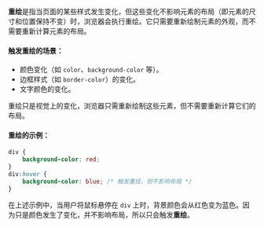 

**重绘**是指当页面的某些样式发生变化，但这些变化不影响元素的布局（即元素的尺寸和位置保持不变）时，浏览器会执行重绘。它只需要重新绘制元素的外观，而不需要重新计算元素的布局。

#### 触发重绘的场景：
- 颜色变化（如 `color`、`background-color` 等）。
- 边框样式（如 `border-color`）的变化。
- 文字颜色的变化。

重绘只是视觉上的变化，浏览器只需重新绘制这些元素，但不需要重新计算它们的布局。

#### 重绘的示例：
```css
div {
    background-color: red;
}
div:hover {
    background-color: blue; /* 触发重绘，但不影响布局 */
}
```

在上述示例中，当用户将鼠标悬停在 `div` 上时，背景颜色会从红色变为蓝色。因为只是颜色发生了变化，并不影响布局，所以只会触发**重绘**。